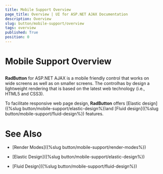 ```yaml
---
title: Mobile Support Overview
page_title: Overview | UI for ASP.NET AJAX Documentation
description: Overview
slug: button/mobile-support/overview
tags: overview
published: True
position: 0
---
```


# Mobile Support Overview



## 

__RadButton__ for ASP.NET AJAX is a mobile friendly control that works on wide screens as well as on smaller screens. The controlhas by design a lightweight rendering that is based on the latest web technology (i.e., HTML5 and CSS3).

To facilitate responsive web page design, __RadButton__ offers [Elastic design]({%slug button/mobile-support/elastic-design%})and [Fluid design]({%slug button/mobile-support/fluid-design%}) features.

# See Also

 * [Render Modes]({%slug button/mobile-support/render-modes%})

 * [Elastic Design]({%slug button/mobile-support/elastic-design%})

 * [Fluid Design]({%slug button/mobile-support/fluid-design%})

